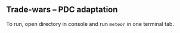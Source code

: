 ## Trade-wars – PDC adaptation

To run, open directory in console and run ```meteor``` in one terminal tab.